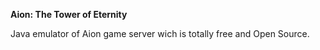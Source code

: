 **Aion: The Tower of Eternity**

Java emulator of Aion game server wich is totally free and Open Source.